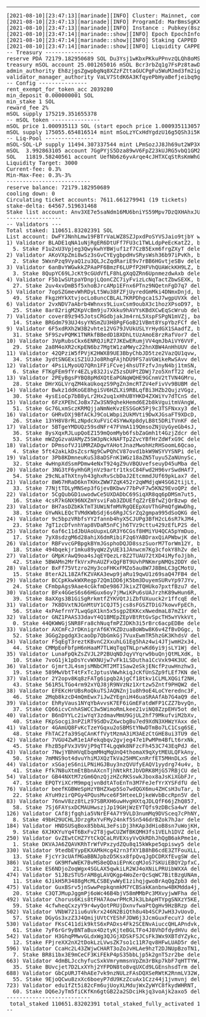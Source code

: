 ---
<pre>
[2021-08-10][23:47:13][marinade][INFO] Cluster: Mainnet, commitment: processed
[2021-08-10][23:47:13][marinade][INFO] ProgramId: MarBmsSgKXdrN1egZf5sqe1TMai9K1rChYNDJgjq7aD
[2021-08-10][23:47:13][marinade][INFO] Instance : Pubkey(8szGkuLTAux9XMgZ2vtY39jVSowEcpBfFfD8hXSEqdGC)
[2021-08-10][23:47:14][marinade::show][INFO] Epoch EpochInfo { epoch: 210, slot_index: 409421, slots_in_epoch: 432000, absolute_slot: 91129421, block_height: 81402227, transaction_count: Some(23619701386) }
[2021-08-10][23:47:14][marinade::show][INFO] Staking CAPPED TVL 300000 SOL
[2021-08-10][23:47:14][marinade::show][INFO] Liquidity CAPPED TVL 20000 SOL
-- Treasury ---------------
reserve PDA 72179.182950689 SOL Du3Ysj1wKbxPKkuPPnvzQLQh8oMSVifs3jGZjJWXFmHN
treasury mSOL account 25.001265016 mSOL Bcr3rbZq1g7FsPz8tawDzT6fCzN1pvADthcv3CtTpd3b
admin_authority Eh8zjgsZgwpbgNq8XZzFZttaGUCPgFu5WuMJmd3fm2ig
validator_manager_authority VaLV7StdK6A3KfqyePbHyaBefjeibq9gakECFtXNM4m
-- Config ---------------
rent_exempt_for_token_acc 2039280
min_deposit 0.000000001 SOL
min_stake 1 SOL
reward_fee 2%
mSOL supply 175219.351655378
-- mSOL token ---------------
mSOL price 1.000935113 SOL (start epoch price 1.0009351130574942 SOL)
mSOL supply 175055.654816514 mint mSoLzYCxHdYgdzU16g5QSh3i5K3z3KZK7ytfqcJm7So auth 3JLPCS1qM2zRw3Dp6V4hZnYHd4toMNPkNesXdX9tg6KM
-- Liq-Pool ---------------
mSOL-SOL-LP supply 11494.307337544 mint LPmSozJJ8Jh69ut2WP3XmVohTjL4ipR18yiCzxrUmVj auth HZsepB79dnpvH6qfVgvMpS738EndHw3qSHo4Gv5WX1KA
mSOL  3.992863105 account 7GgPYjS5Dza89wV6FpZ23kUJRG5vbQ1GM25ezspYFSoE auth EyaSjUtSgo9aRD1f8LWXwdvkpDTmXAW54yoSHZRF14WL
SOL   11819.58240561 account UefNb6z6yvArqe4cJHTXCqStRsKmWhGxnZzuHbikP5Q 
Liquidity Target: 3000
Current-fee: 0.3%
Min-Max-Fee: 0.3%-3%
--------------------------
reserve balance: 72179.182950689
cooling down: 0
Circulating ticket accounts: 7611.661279941 (19 tickets)
stake-delta: 64567.519631468
Stake list account: Anv3XE7e5saNdm16MU6bniYS59Mpv7DzQXHAhxJUmAKW with 62/10000 stakes
-----------------
-- Validators ---
Total staked: 110651.83202391 SOL
List account: DwFYJNnhLmw19FBTrVaLWZ8SZJpxdPoSYVSJaio9tjbY with 757/3000 validators
1) Validator BLADE1qNA1uNjRgER6DtUFf7FU3c1TWLLdpPeEcKatZ2, balance 3362.067783886 SOL, score 49891395/1721219279 = 2.8986077 %, has 1 active stakes
  5. Stake F1u2xU3Vpjeg3QwykwhYBWjuf1zf7CzB5Exm6frgZXyT delegated 3362.067783886 activation_epoch:205
2) Validator AKoVXpZmi8wSz3sGvCYEygbpdHvSRysWsh36b97iPvKh, balance 2827.933829744 SOL, score 30615218/1721219279 = 1.7786937 %, has 1 active stakes
  2. Stake 5WxnPzq9VyaQ1zu3QLJcZqdRariE9v7rBB6HGvtjeSBv delegated 2827.933829744 activation_epoch:201
3) Validator 6anBvYWGwkkZPAaPF6BmzF6LUPfP2HFVhQUAWckKH9LZ, balance 2392.844758224 SOL, score 0/1721219279 = 0 %, has 1 active stakes
  3. Stake 8QupYC69LJcKt9cGUdVfLF8hLgXqQZRn6UpnmezdwAxb delegated 2392.844758224 activation_epoch:199
4) Validator F5b1wSUtpaYDnpjLQonCZC7iyFvizLcNqTactZbwSEXK, balance 2192.686946382 SOL, score 0/1721219279 = 0 %, has 1 active stakes
  27. Stake 2uv4xvDmB5f5xhoBJrcAMp1EFnx6PTnz9NQetnFgD7q7 delegated 2192.686946382 activation_epoch:207
5) Validator 7opSZGmevWhRDyLt5Wu38FZFjUyredGmMki4DNmxDnjd, balance 1790.929059099 SOL, score 0/1721219279 = 0 %, has 1 active stakes
  49. Stake FkgzHYkXtvjocLo8uncCBLAL7KRPDhgca1SJ7wgpUVXk delegated 1790.929059099 activation_epoch:207
6) Validator 2vxNDV7aAbrb4Whnxs9LiuxCsm9oubX3c1hozXPsoD97, balance 2199.131789064 SOL, score 0/1721219279 = 0 %, has 1 active stakes
  25. Stake 8ar82rigM2KpVcBm9ju7Xkku9hAVYsKBdXCwEqScWrub delegated 2199.131789064 activation_epoch:207
7) Validator cover89z945JotsCRGdbjakJm4rnL5XspFSPgN1mVZj, balance 2320.835451923 SOL, score 0/1721219279 = 0 %, has 1 active stakes
  14. Stake BRGdm793UJ4syYNSmZU3H8PgFGoB21VBmt8YspYbzFCf delegated 2320.835451923 activation_epoch:207
9) Validator 6F5xdRXh2W3B2vhte12VG79JVUkUSLYrHydGX1SAadfZ, balance 2131.296687959 SOL, score 0/1721219279 = 0 %, has 1 active stakes
  31. Stake 5F9SzvPQMK1TNRkfBBedD1BXDhLtUzAmoE8rzRafVor7 delegated 2131.296687959 activation_epoch:207
10) Validator 3VpRubsCkx6ENRQJiRZ7JKEwERumjVV4qmJbAiVY6VVF, balance 2171.156612936 SOL, score 0/1721219279 = 0 %, has 1 active stakes
  29. Stake 2a8M4oXR2cKpEN6bz7MgtW1zaMWyc22hnXBW4AnHhUUV delegated 2171.156612936 activation_epoch:207
11) Validator 42QPziW5fPVjK2HWX89UE3BbyChbJD5tze2VazQU1qvw, balance 2107.854036738 SOL, score 0/1721219279 = 0 %, has 1 active stakes
  34. Stake 3ydtSNGExiSZ1UJJo8RhqFAjhDU9FS7aVGWikeRwSAvv delegated 2107.854036738 activation_epoch:207
12) Validator 4PsiLMyoUQ7QRn1FFiFCvej4hsUTFzfvJnyN4bj1tmSN, balance 2107.457554402 SOL, score 0/1721219279 = 0 %, has 1 active stakes
  6. Stake FTKgFEm9fYr4EZLy832JivZ5zsDUPtZDWj7zo5XnfT22 delegated 2107.457554402 activation_epoch:198
13) Validator 2PEyBgsPYBQ8pMdXQtEaPGNqWQHE9GCnmV2tTVN4GMru, balance 2211.222581093 SOL, score 0/1721219279 = 0 %, has 1 active stakes
  28. Stake DHrXGLVrqZM4kaUkoqzS9PgZn3mcRTZV4eFivVv9BUBM delegated 2211.222581093 activation_epoch:207
14) Validator Bwkz1ddKoGE8hgiSV6HZLXi9RBLqfBi3HZb2QujzVGgz, balance 2164.41110639 SOL, score 0/1721219279 = 0 %, has 1 active stakes
  30. Stake 4ysEioCp7bB8yLr2Hx2uq1xHhUBYHKD4ZXWiYv7dTCnS delegated 2164.41110639 activation_epoch:207
15) Validator 6FzXPEhCJoBx7Zw3SN9qhekHemd6E2b8kVguitmVAngW, balance 1372.478510092 SOL, score 0/1721219279 = 0 %, has 1 active stakes
  51. Stake Gc76LxmSczKRMQjjaNmNeKvzESSGoK5Pj9c3TSFNxxy3 delegated 1372.478510092 activation_epoch:207
16) Validator GHRvDXj9BfACkJ9CoLWbpi2UkMVti9DwXJGsaFT9XDcD, balance 2194.716555158 SOL, score 16500985/1721219279 = 0.95868003 %, has 1 active stakes
  26. Stake 13YH8V8rRLzNpdcXuFViC4SYWwXp8dyLB8t5DRiTVnKF delegated 2194.716555158 activation_epoch:207
17) Validator 5BTgeYMDUQz59sdNFr47FVmA119QmsoZNjUyGyeGb4sJ, balance 1522.453451743 SOL, score 0/1721219279 = 0 %, has 2 active stakes
  36. Stake 8ysXqxRJLupQoEZ159mQomMyb6fsbZaGmh1t4GzjZdcr delegated 289.72099811 activation_epoch:208
  53. Stake mWZgGzvaUAMyZ5SW3pNckNAFTp2ZvcYBfHrZdWfxG9C delegated 1232.732453633 activation_epoch:207
18) Validator DPmsofVJ1UMRZADgwYAHotJnazMwohHzRHSoomL6Qcao, balance 2104.94643368 SOL, score 0/1721219279 = 0 %, has 1 active stakes
  4. Stake 5ft42akLkDsZcsrNg9CwPQhCV87ovd1bkW9WSYVYSNPi delegated 2104.94643368 activation_epoch:202
19) Validator 3Pb8KDmneuKuS38aDSFnK1WGz18aZN5Tuyu5ZaNUnySc, balance 2121.170471426 SOL, score 0/1721219279 = 0 %, has 1 active stakes
  32. Stake 4wHnpXdSsmPDmw4eNxT924gZ9uVBQUvefseuyD45uMba delegated 2121.170471426 activation_epoch:207
20) Validator 3NG3tF6yHhGRjnVz9artr1tksC84Fwd2H96vrSwdHAf7, balance 1357.657046895 SOL, score 0/1721219279 = 0 %, has 1 active stakes
  54. Stake 29cNLaThXtnyh43ghxRvScbDaJ2EtcmmdJUf69pkLax7 delegated 1357.657046895 activation_epoch:207
21) Validator 8W67HRaD6knTKHxZWW7ZqK452r2qWMdjqW4SG62tijLt, balance 2119.409872678 SOL, score 0/1721219279 = 0 %, has 1 active stakes
  33. Stake 77NjtTDLyMNSep3fGjevBKbwv77bPvF7w5KN29EvoQPz delegated 2119.409872678 activation_epoch:207
22) Validator 5CgQubGD1uwodwCe5UXDADbC69SiqXR8qq6pDMSm7ut5, balance 8399.297844939 SOL, score 0/1721219279 = 0 %, has 1 active stakes
  16. Stake 4csR7kGNX96NXZmYsviFab3ZDUEfqZ2rEBfwZjQrBzwp delegated 8399.297844939 activation_epoch:207
23) Validator BH7asDZbKkTmT3UWiNfmMVRgQEEpXoVThGPmQfgWwDhg, balance 2082.780759559 SOL, score 0/1721219279 = 0 %, has 1 active stakes
  38. Stake GYwNkLEQcTVMdKWbSdj6s6RgJCSrZq2gmpa995dSoQKG delegated 2082.780759559 activation_epoch:207
24) Validator 9c5bpzVRbfsYY2fannb4hyX5CJUPg3BfH2cL6sR7kJM4, balance 3246.656313648 SOL, score 0/1721219279 = 0 %, has 1 active stakes
  23. Stake 7gT1zcDfvnhYap8VDaR5nFCjh6TVz9cttu429zEfLP2S delegated 3246.656313648 activation_epoch:207
25) Validator 6af6c11dJbUAoUupxLGR3Y6CGsf8HMiYU4QCA5pYmDuo, balance 2281.507963757 SOL, score 16276094/1721219279 = 0.94561416 %, has 1 active stakes
  17. Stake 7yX8sdzgM6d28ahiX6dmRibiF2q6YABDraxQiAPWbwjK delegated 2281.507963757 activation_epoch:207
26) Validator RBFvvcGPBpgkBYmJGsphoDQJD8sszSuorM7TorWm12Y, balance 2275.13756192 SOL, score 0/1721219279 = 0 %, has 1 active stakes
  18. Stake 494bqekjr1mku89yqWzZyUE31JAnwcm7Kg3cfokY8hZv delegated 2275.13756192 activation_epoch:207
27) Validator GMpKrAwQ9oa4sJqEYQezLr8Z2TUAU72tXD4iMyfoJjbh, balance 1704.643484022 SOL, score 0/1721219279 = 0 %, has 1 active stakes
  42. Stake 5BWAMn2MrfkVrxPnAUZFxQgFBT9UvhPNKmrpNMQs2DDY delegated 1704.643484022 activation_epoch:207
28) Validator BxFf75Vtzro2Hy3coFHKxFMZo5au8W7J8BmLC3gCMotU, balance 2322.103939989 SOL, score 0/1721219279 = 0 %, has 1 active stakes
  15. Stake 8terA2L18ZAfKZVAKA3ewp9jaRu19qwU1z69saQ47FB4 delegated 2322.103939989 activation_epoch:207
29) Validator BCCpKkwkWXRegp72Qm1DD6jK5bm3DuyemSURvYp97JYv, balance 2230.574357379 SOL, score 0/1721219279 = 0 %, has 1 active stakes
  24. Stake CFmbpAgs9Aae4cGkfmDe9867JkixZTQHUko7pxtfBzu7 delegated 2230.574357379 activation_epoch:207
30) Validator BFx4GGeS6s66HGux6oy7jMwiKPu6sUAJrzhK89wHun6R, balance 2063.265146067 SOL, score 0/1721219279 = 0 %, has 1 active stakes
  39. Stake 8aXXgs3B1GiSgRrkmtfZYKVQtJiZbfUXuuck2r1ffcqE delegated 2063.265146067 activation_epoch:207
31) Validator 7K8DVxtNJGnMtUY1CQJT5jcs8sFGSZTDiG7kowvFpECh, balance 1200.89436384 SOL, score 0/1721219279 = 0 %, has 1 active stakes
  56. Stake 4xPAefrnY7LwqGpX1kn5x5sgp2EKKcxNwedmaL87mZ1r delegated 1200.89436384 activation_epoch:207
32) Validator GNZ1PAAS33davY4Q1BMEpZEpVBtRtGvSpcTH5wYVkkVt, balance 2066.082757572 SOL, score 0/1721219279 = 0 %, has 1 active stakes
  0. Stake 44QKWWGjSNR8Fra8chNuqfmPZJDKh3i5rBrc6acpEDBe delegated 2066.082757572 activation_epoch:183
33) Validator AXCmFcJrDKnigrAf6KYKZDzuaBoWbw8K6v4ZfBvDGgc, balance 1652.472547542 SOL, score 0/1721219279 = 0 %, has 1 active stakes
  52. Stake 3GGg2pgdgX3caoDp7QbGmkGj7VuxEwmTR5hzGK3KhdsV delegated 1652.472547542 activation_epoch:207
34) Validator F5qEgT3reztKBvnC2XxuhLG1Eg5hAz4wi4JTjwmH2x34, balance 2016.355264763 SOL, score 0/1721219279 = 0 %, has 1 active stakes
  44. Stake CMMpEoFbfpH6nHaaM7TLWqTqqTNLprwKd6yi9jsLY1Wj delegated 2016.355264763 activation_epoch:207
35) Validator LunaFpQkZsZVJL2P2BUqNDJqyVYqrw9buQnjQtMLXdK, balance 2238.57659142 SOL, score 0/1721219279 = 0 %, has 1 active stakes
  10. Stake 7voG1jk1pDsYcvWXNUjw7vFk1LSDutha1CcVxk94K3UC delegated 2238.57659142 activation_epoch:194
36) Validator GjmrtJL4smjsMNbCMT2MT1Saw2eSkjENcfPzuwHnzhw3, balance 2251.549332585 SOL, score 0/1721219279 = 0 %, has 1 active stakes
  19. Stake 589MwVbtT4tFxTcJptusVWwhkiqJcKfUnSZp9fLEf7KN delegated 2251.549332585 activation_epoch:207
37) Validator 2Y2opv8Kq8zFATg6ipqb2AjgCf18tkv1CLMLXQGif2NH, balance 2016.960725902 SOL, score 0/1721219279 = 0 %, has 1 active stakes
  43. Stake 561R5LTGo4rm92xYQJ8jR9NVzNz1Xrtzw5Zntf9PHQW2 delegated 2016.960725902 activation_epoch:207
38) Validator EFEKcHrUBsRoQkuTSJAQNZnj1u8h9oE4LoCYerednc3F, balance 1989.491969763 SOL, score 0/1721219279 = 0 %, has 1 active stakes
  46. Stake 2Mqb8kzcD4mQmEwx7iJwZYEgniH46uaSRAAfAb7G4aQ9 delegated 1989.491969763 activation_epoch:207
39) Validator EhRyVaus1NYqYbAvvsK7EF6iGmEFatdWFP1CZZ7bvyQn, balance 2082.871075992 SOL, score 0/1721219279 = 0 %, has 1 active stakes
  37. Stake CQ66icvCnhASWCC3w5WimoRmLkee21viNQ8ZzpEHV5ot delegated 2082.871075992 activation_epoch:207
40) Validator B6nDYYLc2iwYqY3zdmavMmU9GjUL2hf79MkufviM2bXv, balance 2049.994574001 SOL, score 0/1721219279 = 0 %, has 1 active stakes
  40. Stake FKpSocgi3nPZiRT9SdDvZXwcbgBu7ed9XdN3XHWzYAxx delegated 2049.994574001 activation_epoch:207
41) Validator 4GAmUQ8FvKcTzeYGqxu2oSBMStYNwDTmBo7LC1Csg6SE, balance 1858.599517596 SOL, score 0/1721219279 = 0 %, has 1 active stakes
  48. Stake FhTAC2fa39SqCAnKffVytMzmA3iM3AEzCtGHE8ui3TU9 delegated 1858.599517596 activation_epoch:207
42) Validator 7VGU4ZwR1e1AFekqbqv2gvjeg47e1PwMPm4BfLt6rxNk, balance 2644.679291444 SOL, score 0/1721219279 = 0 %, has 1 active stakes
  45. Stake FhzB5pFVx3V9VjP9qTT4LgqWk8NFzcFh453C743EqPdJ delegated 2644.679291444 activation_epoch:207
43) Validator 7NwjYBhHVqEbqmMHqMqUnQ4thomaX9qXytMEULQFkAny, balance 1634.274339369 SOL, score 16222897/1721219279 = 0.9425235 %, has 1 active stakes
  50. Stake 7mMNS9ot4dvuYhiMJXQzTkVa25HMCxnRrfET5MHnDLxS delegated 1634.274339369 activation_epoch:207
44) Validator xSGajeS6niLPNiHGJBuy3nzQVUfyEAQV1yydrg74u4v, balance 2042.175229918 SOL, score 0/1721219279 = 0 %, has 1 active stakes
  41. Stake Ffk7N8uXtmEtBbnAXcnTjhNtkRtJbVDRK8MjG57RBjCU delegated 2042.175229918 activation_epoch:207
54) Validator GB44NXtM7zGm6QnzQjzHZcRKSswkJbox8aJsKiXGbFJr, balance 24.072306714 SOL, score 0/1721219279 = 0 %, has 1 active stakes
  47. Stake EPQTYiXCrM9mpqjvnBdtAToEnTn3M7FeJefYrXYSFdfU delegated 24.072306714 activation_epoch:203
76) Validator beefKGBWeSpHzYBHZXwp5So7wdQGX6mu4ZHCsH3uTar, balance 5.015428913 SOL, score 0/1721219279 = 0 %, has 1 active stakes
  22. Stake AYuH9zirQPGy4PQusMvce6F5HteeLDjkeWvbBccRpn5V delegated 5.015428913 activation_epoch:203
83) Validator 76nwV8zz8tLz97SBRXH6uwHvgHXtqJDLQfF66jZhQ857, balance 1022.182172544 SOL, score 0/1721219279 = 0 %, has 1 active stakes
  58. Stake 7Sj6FAYsxDCMAUHwszjJp19GHjWzEYTQfs9zDBcSa4wY delegated 1022.182172544 activation_epoch:170
126) Validator CAf8jfgqhia5VNrEF4A7Y9VLD3numMq9DVSceq7cPhNY, balance 3079.564661824 SOL, score 0/1721219279 = 0 %, has 1 active stakes
  8. Stake 49bH29UCHLJDrzgRxYvFMy24nkf5Sn546drBZok7hJar delegated 3079.564661824 activation_epoch:200
184) Validator HNDSUSqBox85bbAL3eFsiDj3hKAp3dHioB8sn7uWojKH, balance 10.078164619 SOL, score 0/1721219279 = 0 %, has 1 active stakes
  9. Stake 6XJKKYuYq4T6BxFv2T8jgwCUZWfBKQMH3fs1VELh1DVZ delegated 10.078164619 activation_epoch:194
250) Validator GvZEwtCHZ7YtCkQCaLRVEXsyVvQkRDhJhQgB6akPme1e, balance 346.601145884 SOL, score 0/1721219279 = 0 %, has 1 active stakes
  1. Stake DKVAJA6ZQAVKRhTrWfVPxzydZQu8q15kWkpe5qpiswy5 delegated 346.601145884 activation_epoch:187
330) Validator 9tedbEYypEKXAMkHcg42rn3fXY1B8hB6cdE3ZTFouXLL, balance 5.012538782 SOL, score 0/1721219279 = 0 %, has 1 active stakes
  13. Stake FjcYr3cUAfMGaBBNJpbzD5Ksx8fpQvqJgDCDRXfEvgSW delegated 5.012538782 activation_epoch:204
386) Validator GK9MfwWEK7BvMS8eQDaiEPnKcqMJoS7SKUiEBQY2pfxC, balance 2248.441051955 SOL, score 17419703/1721219279 = 1.012056 %, has 1 active stakes
  21. Stake ES6NDjoZoqWgx4SGLAX5qwkiLR2WJ4oXNiLPRUibWXXA delegated 2248.441051955 activation_epoch:207
474) Validator 51JBzSTU5rAM8gLAVQKgp4WoZerQcSqWC7BitBzgUNAm, balance 1030.323635594 SOL, score 0/1721219279 = 0 %, has 1 active stakes
  11. Stake 6JikH5R3488gMcMLCSBEywWyE1zihqjgwoBrAqQgZpb3 delegated 1030.323635594 activation_epoch:184
475) Validator GuxBSrv5jnSwwPepkqnmkM7YCBSakKanbnw4BKMdda4j, balance 2250.760707797 SOL, score 0/1721219279 = 0 %, has 1 active stakes
  20. Stake C3QTJMupJggmPj6oWc46B4bjV58mMMbPc3MXvyjwWFha delegated 2250.760707797 activation_epoch:207
492) Validator Chorus6Kis8tFHA7AowrPMcRJk3LbApHTYpgSNXzY5KE, balance 118.117635286 SOL, score 0/1721219279 = 0 %, has 1 active stakes
  59. Stake 4cfwheqCxzyY9r4wyQotPRUjDxnvfwaPtQgHv9HzBRzp delegated 118.117635286 activation_epoch:207
502) Validator VNbW721iu6uVkrx246N2BiQth8u4b4SCPJwH3JvUovD, balance 22.123619673 SOL, score 0/1721219279 = 0 %, has 1 active stakes
  57. Stake DGyGs3xzZ3J4QmijUVtCYEShFJDW6j3JcmGuxFecuYJ delegated 22.123619673 activation_epoch:198
530) Validator FKsC411dik9ktS6xPADxs4Fk2SCENvAiuccQHLAPndvk, balance 1.024250607 SOL, score 0/1721219279 = 0 %, has 1 active stakes
  61. Stake 7yF6rGr9yBNTaBux4DztyKjteBGLTFo4J8VhDfdydHVu delegated 1.024250607 activation_epoch:164
542) Validator H3GhqPMwvGLdxWg3QJGjXDSkFSJCsFk3Wx9XBTdYZykc, balance 43.71871786 SOL, score 0/1721219279 = 0 %, has 1 active stakes
  12. Stake FPjreXX2nX2tDokLzLVwsZK7so1c11R7qv8HFwLUAD5r delegated 43.71871786 activation_epoch:184
596) Validator CcaHc2L43ZWjwCHART3oZoJvHLAe9hzT2DJNUpBzoTN1, balance 2031.414982074 SOL, score 0/1721219279 = 0 %, has 1 active stakes
  7. Stake BR8i1bx3E9mCeCF3KiFEkP4pS35bbLjp5k2gnT5zr2be delegated 2031.414982074 activation_epoch:174
663) Validator 4dmBLJcchyfucSxkVmrymmsnVpZm3rBkp7kbF7qHTTYW, balance 5.007472497 SOL, score 0/1721219279 = 0 %, has 1 active stakes
  35. Stake BUvcjet7D2LxXYhj2YFPDN8to8vqUXCd9LGEnshsdTrm delegated 5.007472497 activation_epoch:206
688) Validator GbCpURJT4hAEe7vk9nzNULzFAsDQXSeRWtK2RnmLV32W, balance 1283.762461405 SOL, score 0/1721219279 = 0 %, has 1 active stakes
  55. Stake 9EjoQCwu8zxXc6boeyP7dU9KzZcuAx1Czz44j1jvmvnj delegated 1283.762461405 activation_epoch:207
723) Validator edu1fZt5i82cFm6ujUoyXLMdujWxZyWYC8fkydWHRNT, balance 1.005577383 SOL, score 0/1721219279 = 0 %, has 1 active stakes
  60. Stake DQ6eJyTm5fiCKfKn6gtGB22a2SDciHkjq3voAjk2axo5 delegated 1.005577383 activation_epoch:198
--------------------------
 total_staked 110651.83202391 total_staked_fully_activated 110651.83202391, delta to be staked in this epoch:0
--
</pre>
